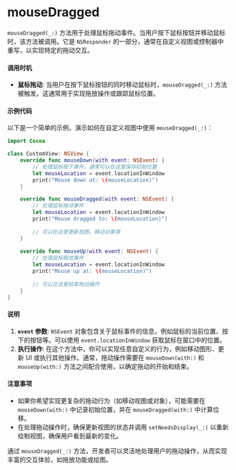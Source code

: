 # mouseDragged

`mouseDragged(_:)` 方法用于处理鼠标拖动事件。当用户按下鼠标按钮并移动鼠标时，该方法被调用。它是 `NSResponder` 的一部分，通常在自定义视图或控制器中重写，以实现特定的拖动交互。

#### 调用时机

* **鼠标拖动**: 当用户在按下鼠标按钮的同时移动鼠标时，`mouseDragged(_:)` 方法被触发。这通常用于实现拖放操作或跟踪鼠标位置。

#### 示例代码

以下是一个简单的示例，演示如何在自定义视图中使用 `mouseDragged(_:)`：

```swift
import Cocoa

class CustomView: NSView {
    override func mouseDown(with event: NSEvent) {
        // 处理鼠标按下事件，通常可以在这里保存初始位置
        let mouseLocation = event.locationInWindow
        print("Mouse down at: \(mouseLocation)")
    }

    override func mouseDragged(with event: NSEvent) {
        // 处理鼠标拖动事件
        let mouseLocation = event.locationInWindow
        print("Mouse dragged to: \(mouseLocation)")
        
        // 可以在这里更新视图，移动对象等
    }
    
    override func mouseUp(with event: NSEvent) {
        // 处理鼠标释放事件
        let mouseLocation = event.locationInWindow
        print("Mouse up at: \(mouseLocation)")
        
        // 可以在这里结束拖动操作
    }
}
```

#### 说明

1. **`event` 参数**: `NSEvent` 对象包含关于鼠标事件的信息，例如鼠标的当前位置、按下的按钮等。可以使用 `event.locationInWindow` 获取鼠标在窗口中的位置。
2. **执行操作**: 在这个方法中，你可以实现任意自定义的行为，例如移动图形、更新 UI 或执行其他操作。通常，拖动操作需要在 `mouseDown(with:)` 和 `mouseUp(with:)` 方法之间配合使用，以确定拖动的开始和结束。

#### 注意事项

* 如果你希望实现更复杂的拖动行为（如移动视图或对象），可能需要在 `mouseDown(with:)` 中记录初始位置，并在 `mouseDragged(with:)` 中计算位移。
* 在处理拖动操作时，确保更新视图的状态并调用 `setNeedsDisplay(_:)` 以重新绘制视图，确保用户看到最新的变化。

通过 `mouseDragged(_:)` 方法，开发者可以灵活地处理用户的拖动操作，从而实现丰富的交互体验，如拖放功能或绘图。
